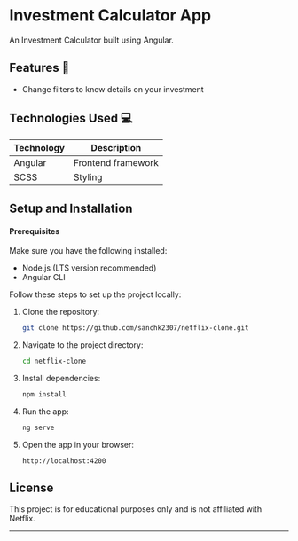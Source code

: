 # Investment Calculator App

An Investment Calculator built using Angular.

## Features 🌟

- Change filters to know details on your investment

## Technologies Used 💻

| Technology       | Description                        |
|------------------|------------------------------------|
| Angular          | Frontend framework                 |
| SCSS             | Styling                            |

## Setup and Installation

#### Prerequisites

Make sure you have the following installed:
- Node.js (LTS version recommended)
- Angular CLI

Follow these steps to set up the project locally:

1. Clone the repository:
   ```bash
   git clone https://github.com/sanchk2307/netflix-clone.git
   ```
2. Navigate to the project directory:
   ```bash
   cd netflix-clone
   ```
3. Install dependencies:
   ```bash
   npm install
   ```
4. Run the app:
   ```bash
   ng serve
   ```
5. Open the app in your browser:
   ```
   http://localhost:4200
   ```

## License

This project is for educational purposes only and is not affiliated with Netflix.

---
